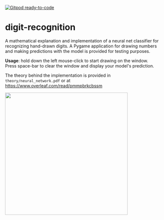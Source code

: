 [![Gitpod ready-to-code](https://img.shields.io/badge/Gitpod-ready--to--code-blue?logo=gitpod)](https://gitpod.io/#https://github.com/joeyshi12/digit-recognition)

# digit-recognition

A mathematical explanation and implementation of a neural net classifier for recognizing hand-drawn digits. A Pygame application for drawing numbers and making predictions with the model is provided for testing purposes. 

**Usage**: hold down the left mouse-click to start drawing on the window. Press space-bar to clear the window and display your model's prediction. 

The theory behind the implementation is provided in ```theory/neural_network.pdf``` or at https://www.overleaf.com/read/pmmpbrkcbssm

<img src='https://user-images.githubusercontent.com/46363213/86312245-2026d500-bbd7-11ea-95ba-2e7def61d469.PNG' height='400'>

